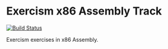 # Exercism x86 Assembly Track

[![Build Status](https://travis-ci.org/exercism/x86-assembly.svg?branch=master)](https://travis-ci.org/exercism/x86-assembly)

Exercism exercises in x86 Assembly.
